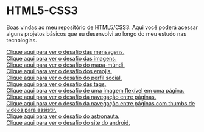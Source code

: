# HTML5-CSS3
Boas vindas ao meu repositório de HTML5/CSS3. Aqui você poderá acessar alguns projetos básicos que eu desenvolvi ao longo do meu estudo nas tecnologias.

<a href = "https://jocamotta1.github.io/HTML5-CSS3/modulo1/desafio001" target = "_blank">Clique aqui para ver o desafio das mensagens.<br>
<a href = "https://jocamotta1.github.io/HTML5-CSS3/modulo1/desafio002" target = "_blank">Clique aqui para ver o desafio das imagens.<br>
<a href = "https://jocamotta1.github.io/HTML5-CSS3/modulo1/desafio003" target = "_blank">Clique aqui para ver o desafio do mapa-múndi.<br>
<a href = "https://jocamotta1.github.io/HTML5-CSS3/modulo1/desafio004" target = "_blank">Clique aqui para ver o desafio dos emojis.<br>
<a href = "https://jocamotta1.github.io/HTML5-CSS3/modulo1/desafio005" target = "_blank">Clique aqui para ver o desafio do perfil social.<br>
<a href = "https://jocamotta1.github.io/HTML5-CSS3/modulo1/desafio006" target = "_blank">Clique aqui para ver o desafio das tags.<br>
<a href = "https://jocamotta1.github.io/HTML5-CSS3/modulo1/desafio007" target = "_blank">Clique aqui para ver o desafio de uma imagem flexível em uma página.<br>
<a href = "https://jocamotta1.github.io/HTML5-CSS3/modulo1/desafio008" target = "_blank">Clique aqui para ver o desafio da navegação entre páginas.<br>
<a href = "https://jocamotta1.github.io/HTML5-CSS3/modulo1/desafio009" target = "_blank">Clique aqui para ver o desafio da navegação entre páginas com thumbs de vídeos para assistir.<br>
<a href = "https://jocamotta1.github.io/HTML5-CSS3/modulo2/desafios/desafio011" target = "_blank">Clique aqui para ver o desafio do astronauta.<br>
<a href = "https://jocamotta1.github.io/HTML5-CSS3/modulo2/desafios/desafio010" target = "_blank">Clique aqui para ver o desafio do site do android.